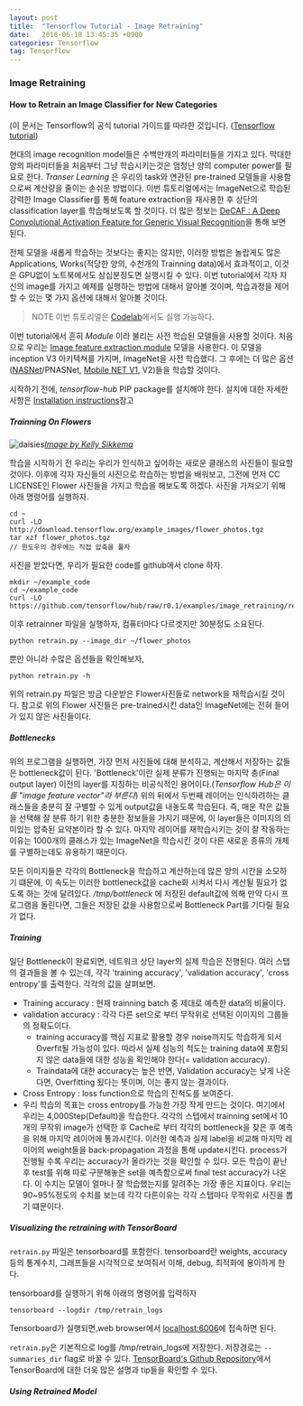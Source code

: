 ```yaml
---
layout: post
title:  "Tensorflow Tutorial - Image Retraining"
date:   2018-06-18 13:45:35 +0900
categories: Tensorflow
tag: Tensorflow
---
```



### Image Retraining

#### How to Retrain an Image Classifier for New Categories
(이 문서는 Tensorflow의 공식 tutorial 가이드를 따라한 것입니다. ([Tensorflow tutorial](https://www.tensorflow.org/tutorials/image_retraining))

현대의 image recognition model들은 수백만개의 파라미터들을 가지고 있다. 막대한 양의 파라미터들을 처음부터 그냥 학습시키는것은 엄청난 양의 computer power를 필요로 한다. *Transer Learning* 은 우리의 task와 연관된 pre-trained 모델들을 사용함으로써 계산량을 줄이는 손쉬운 방법이다.
이번 튜토리얼에서는 ImageNet으로 학습된 강력한 Image Classifier를 통해 feature extraction을 재사용한 후 상단의 classification layer를 학습해보도록 할 것이다. 더 많은 정보는 [DeCAF : A Deep Convolutional Activation Feature for Generic Visual Recognition](https://arxiv.org/abs/1310.1531)을 통해 보면 된다.

전체 모델을 새롭게 학습하는 것보다는 좋지는 않지만, 이러한 방법은 놀랍게도 많은 Applications, Works(적당한 양의, 수천개의 Trainning data)에서 효과적이고, 이것은 GPU없이 노트북에서도 삼십분정도면 실행시킬 수 있다.
이번 tutorial에서 각자 자신의 image를 가지고 예제를 실행하는 방법에 대해서 알아볼 것이며, 학습과정을 제어할 수 있는 몇 가지 옵션에 대해서 알아볼 것이다.

> NOTE 이번 튜토리얼은 [Codelab](https://codelabs.developers.google.com/codelabs/tensorflow-for-poets/#0)에서도 실행 가능하다.

이번 tutorial에서 흔히 *Module* 이라 불리는 사전 학습된 모델들을 사용할 것이다. 처음으로 우리는 [Image feature extraction module](https://www.tensorflow.org/modules/google/imagenet/inception_v3/feature_vector/1) 모델을 사용한다. 이 모델을 inception V3 아키텍쳐를 가지며, ImageNet을 사전 학습했다. 그 후에는 더 많은 옵션([NASNet](https://research.googleblog.com/2017/11/automl-for-large-scale-image.html)/PNASNet, [Mobile NET V1](https://research.googleblog.com/2017/06/mobilenets-open-source-models-for.html), V2)들을 학습할 것이다.

시작하기 전에, *tensorflow-hub* PIP package를 설치해야 한다. 설치에 대한 자세한 사항은 [Installation instructions](https://www.tensorflow.org/hub/installation)참고

##### Trainning On Flowers

![daisies](https://i.imgur.com/SFFNC0k.jpg)[*Image by Kelly Sikkema*](https://www.flickr.com/photos/95072945@N05/9922116524/)

학습을 시작하기 전 우리는 우리가 인식하고 싶어하는 새로운 클래스의 사진들이 필요할 것이다. 이후에 각자 자신들의 사진으로 학습하는 방법을 배워보고, 그전에 먼저 CC LICENSE인 Flower 사진들을 가지고 학습을 해보도록 하겠다. 사진을 가져오기 위해 아래 명령어를 실행하자.

```
cd ~
curl -LO http://download.tensorflow.org/example_images/flower_photos.tgz
tar xzf flower_photos.tgz
// 윈도우의 경우에는 직접 압축을 풀자
```

사진을 받았다면, 우리가 필요한 code를 github에서 clone 하자.

```
mkdir ~/example_code
cd ~/example_code
curl -LO https://github.com/tensorflow/hub/raw/r0.1/examples/image_retraining/retrain.py
```

이후 retrainner 파일을 실행하자, 컴퓨터마다 다르겟지만 30분정도 소요된다.

```
python retrain.py --image_dir ~/flower_photos
```
뿐만 아니라 수많은 옵션들을 확인해보자,

```
python retrain.py -h
```

위의 retrain.py 파일은 방금 다운받은 Flower사진들로 network을 재학습시킬 것이다. 참고로 위의 Flower 사진들은 pre-trained시킨 data인 ImageNet에는 전혀 들어가 있지 않은 사진들이다.

##### Bottlenecks

위의 프로그램을 실행하면, 가장 먼저 사진들에 대해 분석하고, 계산해서 저장하는 값들은 bottleneck값이 된다. 'Bottleneck'이란 실제 분류가 진행되는 마지막 층(Final output layer) 이전의 layer를 지칭하는 비공식적인 용어이다.(*Tensorflow Hub은 이를 "image feature vector"라 부른다*) 위의 뒤에서 두번째 레이어는 인식하려하는 클래스들을 충분히 잘 구별할 수 있게 output값을 내놓도록 학습된다. 즉, 매운 작은 값들을 선택해 잘 분류 하기 위한 충분한 정보들을 가지기 때문에, 이 layer들은 이미지의 의미있는 압축된 요약본이라 할 수 있다. 마지막 레이어를 재학습시키는 것이 잘 작동하는 이유는 1000개의 클래스가 있는 ImageNet을 학습시킨 것이 다른 새로운 종류의 개체를 구별하는데도 유용하기 때문이다.

모든 이미지들은 각각의 Bottleneck을 학습하고 계산하는데 많은 양의 시간을 소모하기 떄문에, 이 속도는 이러한 bottleneck값을 cache화 시켜서 다시 계산될 필요가 없도록 하는 것에 달려있다. */tmp/bottleneck* 에 저장된 default값에 의해 만약 다시 프로그램을 돌린다면, 그들은 저장된 값을 사용함으로써 Bottleneck Part를 기다릴 필요가 없다.  


##### Training

일단 Bottleneck이 완료되면, 네트워크 상단 layer의 실제 학습은 진행된다. 여러 스탭의 결과들을 볼 수 있는데, 각각 'training accuracy', 'validation accuracy', 'cross entropy'를 출력한다. 각각의 값을 살펴보면.
* Training accuracy : 현재 trainning batch 중 제대로 예측한 data의 비율이다.
* validation accuracy : 각각 다른 set으로 부터 무작위로 선택된 이미지의 그룹들의 정확도이다.
  * training accuracy를 핵심 지표로 활용할 경우 noise까지도 학습하게 되서 Overfit될 가능성이 있다. 따라서 실제 성능의 척도는 training data에 포함되지 않은 data들에 대한 성능을 확인해야 한다(= validation accuracy).
  * Traindata에 대한 accuracy는 높은 반면, Validation accuracy는 낮게 나온다면, Overfitting 됬다는 뜻이며, 이는 좋지 않는 결과이다.
* Cross Entropy : loss function으로 학습의 진척도를 보여준다.
 * 우리 학습의 목표는 cross entropy를 가능한 가장 작게 만드는 것이다.
여기에서 우리는 4,000Step(Default)을 학습한다. 각각의 스텝에서 trainning set에서 10개의 무작위 image가 선택한 후 Cache로 부터 각각의 bottleneck을 찾은 후 예측을 위해 마지막 레이어에 통과시킨다. 이러한 예측과 실제 label을 비교해 마지막 레이어의 weight들을 back-propagation 과정을 통해 update시킨다. process가 진행될 수록 우리는 accuracy가 올라가는 것을 확인할 수 있다. 모든 학습이 끝난 후 test를 위해 따로 구분해놓은 set을 예측함으로써 final test accuracy가 나온다. 이 수치는 모델이 얼마나 잘 학습했는지를 알려주는 가장 좋은 지표이다. 우리는 90~95%정도의 수치를 보는데 각각 다른이유는 각각 스탭마다 무작위로 사진을 뽑기 떄문이다.

##### Visualizing the retraining with TensorBoard

`retrain.py` 파일은 tensorboard를 포함한다. tensorboard란 weights, accuracy등의 통계수치, 그래프들을 시각적으로 보여줘서 이해, debug, 최적화에 용이하게 한다.

tensorboard를 실행하기 위해 아래의 명령어를 입력하자

```
tensorboard --logdir /tmp/retrain_logs
```

Tensorboard가 실행되면,web browser에서 [localhost:6006](http://localhost:6006)에 접속하면 된다.

`retrain.py`은 기본적으로 log를 /tmp/retrain_logs에 저장한다. 저장경로는 `--summaries_dir` flag로 바꿀 수 있다.
[TensorBoard's Github Repository](https://github.com/tensorflow/tensorboard)에서 TensorBoard에 대한 더욱 많은 설명과 tip들을 확인할 수 있다.

##### Using Retrained Model

